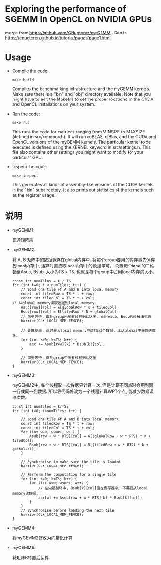
Exploring the performance of SGEMM in OpenCL on NVIDIA GPUs
=============

merge from https://github.com/CNugteren/myGEMM . Doc is https://cnugteren.github.io/tutorial/pages/page1.html

Usage
=============

*	Compile the code:

		make build

	Compiles the benchmarking infrastructure and the myGEMM kernels. Make sure there is a "bin" and "obj" directory available. Note that you might have to edit the Makefile to set the proper locations of the CUDA and OpenCL installations on your system.

*	Run the code:

		make run

	This runs the code for matrices ranging from MINSIZE to MAXSIZE (defined in src/common.h). It will run cuBLAS, clBlas, and the CUDA and OpenCL versions of the myGEMM kernels. The particular kernel to be executed is defined using the KERNEL keyword in src/settings.h. This file also contains other settings you might want to modify for your particular GPU.

*	Inspect the code:

		make inspect

	This generates all kinds of assembly-like versions of the CUDA kernels in the "bin" subdirectory. It also prints out statistics of the kernels such as the register usage.

说明
=============
*	myGEMM1:
	
	普通矩阵乘
	
*	myGEMM2:
	
	将 A, B 矩阵中的数据保存在global内存中. 将每个group要用的内存事先保存到local内存中, 运算时直接取local内存中的数据即可。
	设置两个local的二维数组Asub, Bsub. 大小为TS x TS. 也就是每个group中占用local内存的大小. 

	```
	const int numTiles = K / TS;
	for (int t=0; t < numTiles; t++) {
        // Load one tile of A and B into local memory
        const int tiledRow = TS * t + row;
        const int tiledCol = TS * t + col;
	// 从global memory读取数据到local memory.
        Asub[row][col] = A[globalRow * K + tiledCol];
        Bsub[row][col] = B[tiledRow * N + globalCol];
        // 同步等待, 直到group内所有线程到达这里. 此时Asub, Bsub已经被填充满
        barrier(CLK_LOCAL_MEM_FENCE);
	
        // 计算结果, 此时是从local memory中读TS×2个数据, 比从global中获取速度快.
        for (int k=0; k<TS; k++) {
            acc += Asub[row][k] * Bsub[k][col];
        }

        // 同步等待, 直到group中所有线程到达这里
        barrier(CLK_LOCAL_MEM_FENCE);
	}
	```

*	myGEMM3:
	
	myGEMM2中, 每个线程取一次数据只计算一次. 但是计算不同点时会用到同一行或同一列数据. 所以将代码修改为一个线程计算WPT个点, 能减少数据读取次数。
	```
	const int numTiles = K/TS;
	for (int t=0; t<numTiles; t++) {

        // Load one tile of A and B into local memory
        const int tiledRow = TS * t + row;
        const int tiledCol = TS * t + col;
        for (int w=0; w<WPT; w++) {
            Asub[row + w * RTS][col] = A[(globalRow + w * RTS) * K + tiledCol];
            Bsub[row + w * RTS][col] = B[(tiledRow + w * RTS) * N + globalCol];
        }

        // Synchronise to make sure the tile is loaded
        barrier(CLK_LOCAL_MEM_FENCE);

        // Perform the computation for a single tile
        for (int k=0; k<TS; k++) {
            for (int w=0; w<WPT; w++) {
                // 在内层循环中, Bsub[k][col]值在寄存器中, 不需要从local memory读数据.
                acc[w] += Asub[row + w * RTS][k] * Bsub[k][col];
            }
        }
        // Synchronise before loading the next tile
        barrier(CLK_LOCAL_MEM_FENCE);
	}
	```
	
*	myGEMM4:
	
	将myGEMM2修改为向量化计算.  
	
*	myGEMM5:
	
	将矩阵B转置后运算.
	
